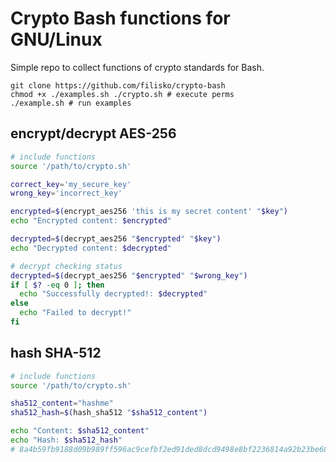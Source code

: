 # Crypto Bash functions for GNU/Linux

Simple repo to collect functions of crypto standards for Bash.

```shell
git clone https://github.com/filisko/crypto-bash
chmod +x ./examples.sh ./crypto.sh # execute perms
./example.sh # run examples
```

## encrypt/decrypt AES-256
```bash
# include functions
source '/path/to/crypto.sh'

correct_key='my_secure_key'
wrong_key='incorrect_key'

encrypted=$(encrypt_aes256 'this is my secret content' "$key")
echo "Encrypted content: $encrypted"

decrypted=$(decrypt_aes256 "$encrypted" "$key")
echo "Decrypted content: $decrypted"

# decrypt checking status
decrypted=$(decrypt_aes256 "$encrypted" "$wrong_key")
if [ $? -eq 0 ]; then
  echo "Successfully decrypted!: $decrypted"
else
  echo "Failed to decrypt!"
fi
```

## hash SHA-512
```bash
# include functions
source '/path/to/crypto.sh'

sha512_content="hashme"
sha512_hash=$(hash_sha512 "$sha512_content")

echo "Content: $sha512_content"
echo "Hash: $sha512_hash"
# 8a4b59fb9188d09b989ff596ac9cefbf2ed91ded8dcd9498e8bf2236814a92b23be6867e7fc340880e514f8fdf97e1f147ea4b0fd6c2da3557d0cf1c0b58a204
```
